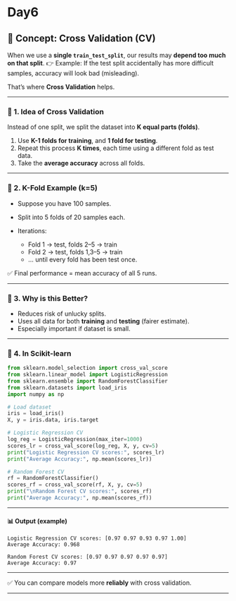 # Day6

## 📘 Concept: Cross Validation (CV)

When we use a **single `train_test_split`**, our results may **depend too much on that split**.
👉 Example: If the test split accidentally has more difficult samples, accuracy will look bad (misleading).

That’s where **Cross Validation** helps.

---

### 🔹 1. Idea of Cross Validation

Instead of one split, we split the dataset into **K equal parts (folds)**.

1. Use **K-1 folds for training**, and **1 fold for testing**.
2. Repeat this process **K times**, each time using a different fold as test data.
3. Take the **average accuracy** across all folds.

---

### 🔹 2. K-Fold Example (k=5)

* Suppose you have 100 samples.
* Split into 5 folds of 20 samples each.
* Iterations:

  * Fold 1 → test, folds 2–5 → train
  * Fold 2 → test, folds 1,3–5 → train
  * … until every fold has been test once.

✅ Final performance = mean accuracy of all 5 runs.

---

### 🔹 3. Why is this Better?

* Reduces risk of unlucky splits.
* Uses all data for both **training** and **testing** (fairer estimate).
* Especially important if dataset is small.

---

### 🔹 4. In Scikit-learn

```python
from sklearn.model_selection import cross_val_score
from sklearn.linear_model import LogisticRegression
from sklearn.ensemble import RandomForestClassifier
from sklearn.datasets import load_iris
import numpy as np

# Load dataset
iris = load_iris()
X, y = iris.data, iris.target

# Logistic Regression CV
log_reg = LogisticRegression(max_iter=1000)
scores_lr = cross_val_score(log_reg, X, y, cv=5)
print("Logistic Regression CV scores:", scores_lr)
print("Average Accuracy:", np.mean(scores_lr))

# Random Forest CV
rf = RandomForestClassifier()
scores_rf = cross_val_score(rf, X, y, cv=5)
print("\nRandom Forest CV scores:", scores_rf)
print("Average Accuracy:", np.mean(scores_rf))
```

---

#### 📊 Output (example)

```
Logistic Regression CV scores: [0.97 0.97 0.93 0.97 1.00]
Average Accuracy: 0.968

Random Forest CV scores: [0.97 0.97 0.97 0.97 0.97]
Average Accuracy: 0.97
```

---

✅ You can compare models more **reliably** with cross validation.

---
